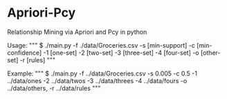 # Apriori-Pcy
Relationship Mining via Apriori and Pcy in python


Usage:
"""
	$ ./main.py -f ./data/Groceries.csv -s [min-support] -c [min-confidence] -1 [one-set] -2 [two-set] -3 [three-set] -4 [four-set] -o [other-set] -r [rules]
"""

Example:
"""
	$ ./main.py -f ../data/Groceries.csv -s 0.005 -c 0.5 -1 ../data/ones -2 ../data/twos -3 ../data/threes -4 ../data/fours -o ../data/others, -r ../data/rules 
"""
